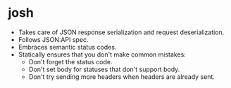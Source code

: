 # josh

* Takes care of JSON response serialization and request deserialization.
* Follows JSON:API spec.
* Embraces semantic status codes.
* Statically ensures that you don't make common mistakes:
  * Don't forget the status code.
  * Don't set body for statuses that don't support body.
  * Don't try sending more headers when headers are already sent.
